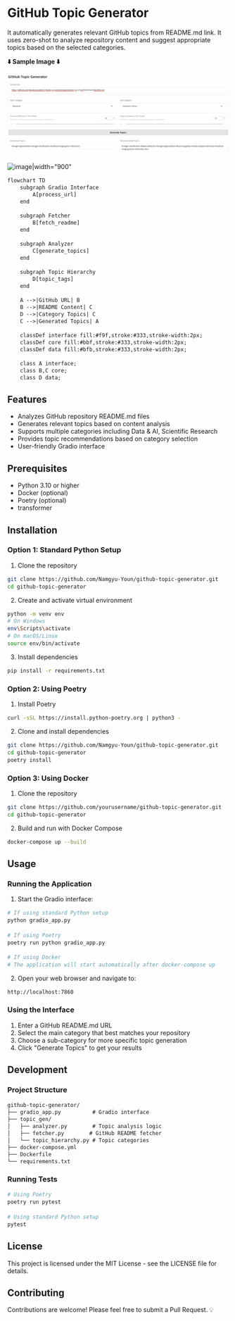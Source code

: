 # GitHub Topic Generator

It automatically generates relevant GitHub topics from README.md link. It uses zero-shot to analyze repository content and suggest appropriate topics based on the selected categories.

**⬇️ Sample Image ⬇️**

<img width="900" alt="image" src="https://github.com/Namgyu-Youn/github-tag-generator/blob/main/src/image.png">

![image|width="900"](https://github.com/user-attachments/assets/bbc5b0dd-137c-4d52-876c-3d2e9c3d0659)


``` mermaid
flowchart TD
    subgraph Gradio Interface
        A[process_url]
    end

    subgraph Fetcher
        B[fetch_readme]
    end

    subgraph Analyzer
        C[generate_topics]
    end

    subgraph Topic Hierarchy
        D[topic_tags]
    end

    A -->|GitHub URL| B
    B -->|README Content| C
    D -->|Category Topics| C
    C -->|Generated Topics| A

    classDef interface fill:#f9f,stroke:#333,stroke-width:2px;
    classDef core fill:#bbf,stroke:#333,stroke-width:2px;
    classDef data fill:#bfb,stroke:#333,stroke-width:2px;

    class A interface;
    class B,C core;
    class D data;
```

## Features
- Analyzes GitHub repository README.md files
- Generates relevant topics based on content analysis
- Supports multiple categories including Data & AI, Scientific Research
- Provides topic recommendations based on category selection
- User-friendly Gradio interface

## Prerequisites
- Python 3.10 or higher
- Docker (optional)
- Poetry (optional)
- transformer

## Installation

### Option 1: Standard Python Setup

1. Clone the repository
```bash
git clone https://github.com/Namgyu-Youn/github-topic-generator.git
cd github-topic-generator
```

2. Create and activate virtual environment
```bash
python -m venv env
# On Windows
env\Scripts\activate
# On macOS/Linux
source env/bin/activate
```

3. Install dependencies
```bash
pip install -r requirements.txt
```

### Option 2: Using Poetry

1. Install Poetry
```bash
curl -sSL https://install.python-poetry.org | python3 -
```

2. Clone and install dependencies
```bash
git clone https://github.com/Namgyu-Youn/github-topic-generator.git
cd github-topic-generator
poetry install
```

### Option 3: Using Docker

1. Clone the repository
```bash
git clone https://github.com/yourusername/github-topic-generator.git
cd github-topic-generator
```

2. Build and run with Docker Compose
```bash
docker-compose up --build
```

## Usage

### Running the Application

1. Start the Gradio interface:
```bash
# If using standard Python setup
python gradio_app.py

# If using Poetry
poetry run python gradio_app.py

# If using Docker
# The application will start automatically after docker-compose up
```

2. Open your web browser and navigate to:
```
http://localhost:7860
```

### Using the Interface

1. Enter a GitHub README.md URL
2. Select the main category that best matches your repository
3. Choose a sub-category for more specific topic generation
4. Click "Generate Topics" to get your results

## Development

### Project Structure
```
github-topic-generator/
├── gradio_app.py          # Gradio interface
├── topic_gen/
│   ├── analyzer.py        # Topic analysis logic
│   ├── fetcher.py        # GitHub README fetcher
│   └── topic_hierarchy.py # Topic categories
├── docker-compose.yml
├── Dockerfile
└── requirements.txt
```

### Running Tests
```bash
# Using Poetry
poetry run pytest

# Using standard Python setup
pytest
```

## License
This project is licensed under the MIT License - see the LICENSE file for details.

## Contributing
Contributions are welcome! Please feel free to submit a Pull Request. 💡

